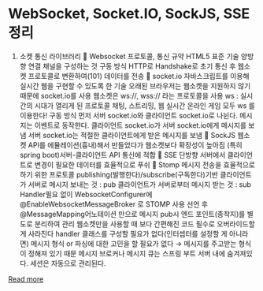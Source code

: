 # WebSocket, Socket.IO, SockJS, SSE 정리

1. 소켓 통신 라이브러리
🔹 Websocket
프로토콜, 통신 규약
HTML5 표준 기술
양방향 연결 채널을 구성하는 것
구동 방식
HTTP로 Handshake로 초기 통신 후 웹소켓 프로토콜로 변환하여(101) 데이터를 전송
🔹 socket.io
자바스크립트를 이용해 실시간 웹을 구현할 수 있도록 한 기술
오래된 브라우저는 웹소켓을 지원하지 않기 때문에 socket.io를 사용
웹소켓은 ws://, wss:// 라는 프로토콜을 사용
ws : 실시간의 시대가 열리게 된 프로토콜
채팅, 스트리밍, 웹 실시간 온라인 게임 모두 ws 를 이용한다!
구동 방식
  먼저 서버 socket.io와 클라이언트 socket.io로 나뉜다.
  메시지는 이벤트로 동작한다.
클라이언트 socket.io가 서버 socket.io에게 메시지를 보냄
서버 socket.io는 적절한 클라이언트에게 받은 메시지를 보냄
🔹 SockJS
웹소켓 API를 에뮬레이션(흉내)해서 만들었다가 웹소켓보다 확장성이 높아짐
(특히 spring boot)서버-클라이언트 API 통신에 적합
🔹 SSE
단방향 서버에서 클라이언트로 변경이 필요한 데이터를 효율적으로 푸쉬
🔹 Stomp
메시지 전송을 효율적으로 하기 위한 프로토콜
publishing(발행한다)/subscribe(구독한다)기반
클라이언트가 서버로 메시지 보내는 것  : pub
클라이언트가 서버로부터 메시지 받는 것 : sub
Handler필요 없이 WebsocketConfigurer에 @EnableWebsocketMessageBroker 로 STOMP 사용 선언 후 @MessageMapping어노테이션 만으로 메시지 pub시 엔드 포인트(종착지)를 별도로 분리하여 관리
웹소켓만을 사용할 때 보다 간편해진 코드
필수로 오버라이드할 게 사라진다
handler 클래스를 구성할 필요가 없다(인터셉터를 설정할 게 아니라면)
메시지 형식 or 파싱에 대한 고민을 할 필요가 없다 → 메시지를 주고받는 형식이 정해져 있기 때문
메시지 브로커나 메시지 큐는 스프링 부트 서버 내에 숨겨져있다.
세션은 자동으로 관리된다.

[Read more](https://velog.io/@deepsea/WebSocket-Socket.IO-SockJS-SSE-%EC%A0%95%EB%A6%AC)